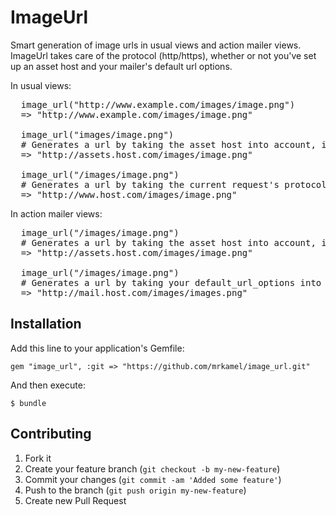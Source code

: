 # ImageUrl

Smart generation of image urls in usual views and action mailer views.
ImageUrl takes care of the protocol (http/https), whether or not you've
set up an asset host and your mailer's default url options.

In usual views:

<pre>
  image_url("http://www.example.com/images/image.png")
  => "http://www.example.com/images/image.png"

  image_url("images/image.png")
  # Generates a url by taking the asset host into account, if you set up one, e.g.
  => "http://assets.host.com/images/image.png"

  image_url("/images/image.png")
  # Generates a url by taking the current request's protocol, host and port into account, e.g.
  => "http://www.host.com/images/image.png"
</pre>

In action mailer views:

<pre>
  image_url("/images/image.png")
  # Generates a url by taking the asset host into account, if you set up one, e.g.
  => "http://assets.host.com/images/image.png"

  image_url("/images/image.png")
  # Generates a url by taking your default_url_options into account, e.g.
  => "http://mail.host.com/images/images.png"
</pre>

## Installation

Add this line to your application's Gemfile:

    gem "image_url", :git => "https://github.com/mrkamel/image_url.git"

And then execute:

    $ bundle

## Contributing

1. Fork it
2. Create your feature branch (`git checkout -b my-new-feature`)
3. Commit your changes (`git commit -am 'Added some feature'`)
4. Push to the branch (`git push origin my-new-feature`)
5. Create new Pull Request

